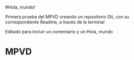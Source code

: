 #Hola, mundo!

Primera prueba del MPVD creando un repositorio Git, con su correspondiente Readme, a través de la terminal

Editado para incluir un comentario y un Hola, mundo

# MPVD
